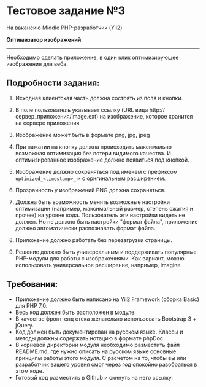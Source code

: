 # Тестовое задание №3

На вакансию Middle PHP-разработчик (Yii2)

**Оптимизатор изображений**

---

Необходимо сделать приложение, в один клик оптимизирующее изображения для веба.

## Подробности задания:

1. Исходная клиентская часть должна состоять из поля и кнопки.

2. В поле пользователь указывает ссылку (URL вида http://сервер_приложения/image.ext) на изображение, которое хранится на сервере приложения.

3. Изображение может быть в формате png, jpg, jpeg

4. При нажатии на кнопку должна происходить максимально возможная оптимизация без потери видимого качества. И оптимизированное изображение должно появиться под кнопкой.

5. Изображение должно сохраняться под именем с префиксом `optimized_<timestamp>_` и с оригинальным расширением.

6. Прозрачность у изображений PNG должна сохраняться.

7. Должна быть возможность менять возможные настройки оптимизации (например, максимальный размер, степень сжатия и прочее) на уровне кода. Пользователь эти настройки видеть не должен. Но не должно быть настройки "формат файла", приложение должно автоматически распознавать формат файла.

8. Приложение должно работать без перезагрузки страницы.

9. Решение должно быть универсальным и поддерживать популярные PHP-модули для работы с изображениями. Как вариант, можно использовать универсальное расширение, например, imagine.

## Требования:

- Приложение должно быть написано на Yii2 Framework (сборка Basic) для PHP 7.0.
- Весь код должен быть расположен в модуле.
- В качестве фронт-енд стека желательно использовать Bootstrap 3 + jQuery.
- Код должен быть документирован на русском языке. Классы и методы должны содержать нотацию в формате phpDoc.
- В корневой директории модуля необходимо разместить файл README.md, где нужно описать на русском языке основные принципы работы этого модуля. С расчетом на то, чтобы вы или разработчик вашего уровня смог через год спокойно разобраться в этом коде.
- Готовый код разместить в Github и скинуть на него ссылку.
